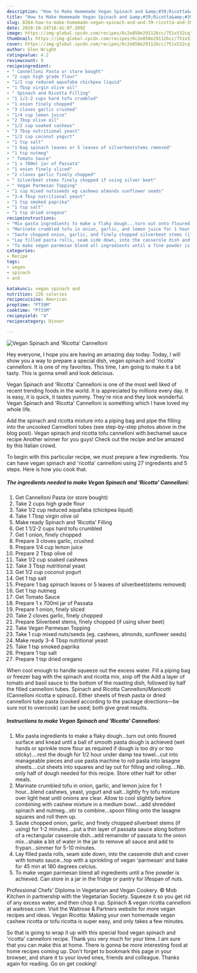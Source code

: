 ```yaml
---
description: "How to Make Homemade Vegan Spinach and &amp;#39;Ricotta&amp;#39; Cannelloni"
title: "How to Make Homemade Vegan Spinach and &amp;#39;Ricotta&amp;#39; Cannelloni"
slug: 8264-how-to-make-homemade-vegan-spinach-and-and-39-ricotta-and-39-cannelloni
date: 2020-10-24T16:41:07.209Z
image: https://img-global.cpcdn.com/recipes/6c2e850e291126cc/751x532cq70/vegan-spinach-and-ricotta-cannelloni-recipe-main-photo.jpg
thumbnail: https://img-global.cpcdn.com/recipes/6c2e850e291126cc/751x532cq70/vegan-spinach-and-ricotta-cannelloni-recipe-main-photo.jpg
cover: https://img-global.cpcdn.com/recipes/6c2e850e291126cc/751x532cq70/vegan-spinach-and-ricotta-cannelloni-recipe-main-photo.jpg
author: Glen Wright
ratingvalue: 4.2
reviewcount: 9
recipeingredient:
- " Cannelloni Pasta or store bought"
- "2 cups high grade flour"
- "1/2 cup reduced aquafaba chickpea liquid"
- "1 Tbsp virgin olive oil"
- " Spinach and Ricotta Filling"
- "1 1/2-2 cups hard tofu crumbled"
- "1 onion finely chopped"
- "3 cloves garlic crushed"
- "1/4 cup lemon juice"
- "2 Tbsp olive oil"
- "1/2 cup soaked cashews"
- "3 Tbsp nutritional yeast"
- "1/2 cup coconut yogurt"
- "1 tsp salt"
- "1 bag spinach leaves or 5 leaves of silverbeetstems removed"
- "1 tsp nutmeg"
- " Tomato Sauce"
- "1 x 700ml jar of Passata"
- "1 onion finely sliced"
- "2 cloves garlic finely chopped"
- " Silverbeet stems finely chopped if using silver beet"
- " Vegan Parmesan Topping"
- "1 cup mixed nutsseeds eg cashews almonds sunflower seeds"
- "3-4 Tbsp nutritional yeast"
- "1 tsp smoked paprika"
- "1 tsp salt"
- "1 tsp dried oregano"
recipeinstructions:
- "Mix pasta ingredients to make a flaky dough...turn out onto floured surface and knead until a ball of smooth pasta dough is achieved (wet hands or sprinkle more flour as required if dough is too dry or too sticky)....rest the dough for 1/2 hour under damp tea towel...cut into manageable pieces and use pasta machine to roll pasta into lasagne sheets....cut sheets into squares and lay out for filling and rolling....Nb. only half of dough needed for this recipe. Store other half for other meals."
- "Marinate crumbled tofu in onion, garlic, and lemon juice for 1 hour...blend cashews, yeast, yogurt and salt...lightly fry tofu mixture over light heat until onions are clear. Allow to cool slightly before combining with cashew mixture in a medium bowl....add shredded spinach and nutmeg...stir to combine...spoon filling onto the lasagne squares and roll them up."
- "Saute chopped onion, garlic, and finely chopped silverbeet stems (if using) for 1-2 minutes....put a thin layer of passata sauce along bottom of a rectangular casserole dish...add remainder of passata to the onion mix...shake a bit of water in the jar to remove all sauce and add to frypan...simmer for 5-10 minutes."
- "Lay filled pasta rolls, seam side down, into the casserole dish and cover with tomato sauce...top with a sprinkling of vegan &#39;parmesan&#39; and bake for 45 min at 180 degrees celcius."
- "To make vegan parmesan blend all ingredients until a fine powder is achieved. Can store in a jar in the fridge or pantry for lifespan of nuts."
categories:
- Recipe
tags:
- vegan
- spinach
- and

katakunci: vegan spinach and 
nutrition: 226 calories
recipecuisine: American
preptime: "PT39M"
cooktime: "PT33M"
recipeyield: "4"
recipecategory: Dinner

---
```



![Vegan Spinach and &#39;Ricotta&#39; Cannelloni](https://img-global.cpcdn.com/recipes/6c2e850e291126cc/751x532cq70/vegan-spinach-and-ricotta-cannelloni-recipe-main-photo.jpg)

Hey everyone, I hope you are having an amazing day today. Today, I will show you a way to prepare a special dish, vegan spinach and &#39;ricotta&#39; cannelloni. It is one of my favorites. This time, I am going to make it a bit tasty. This is gonna smell and look delicious.

Vegan Spinach and &#39;Ricotta&#39; Cannelloni is one of the most well liked of recent trending foods in the world. It is appreciated by millions every day. It is easy, it is quick, it tastes yummy. They're nice and they look wonderful. Vegan Spinach and &#39;Ricotta&#39; Cannelloni is something which I have loved my whole life.

Add the spinach and ricotta mixture into a piping bag and pipe the filling into the uncooked Cannelloni tubes (see step-by-step photos above in the blog post). Vegan spinach and ricotta tofu cannelloni with bechamel sauce recipe Another winner for you guys! Check out the recipe and be amazed by this Italian crowd.


To begin with this particular recipe, we must prepare a few ingredients. You can have vegan spinach and &#39;ricotta&#39; cannelloni using 27 ingredients and 5 steps. Here is how you cook that.

<!--inarticleads1-->

##### The ingredients needed to make Vegan Spinach and &#39;Ricotta&#39; Cannelloni:

1. Get  Cannelloni Pasta (or store bought)
1. Take 2 cups high grade flour
1. Take 1/2 cup reduced aquafaba (chickpea liquid)
1. Take 1 Tbsp virgin olive oil
1. Make ready  Spinach and &#39;Ricotta&#39; Filling
1. Get 1 1/2-2 cups hard tofu crumbled
1. Get 1 onion, finely chopped
1. Prepare 3 cloves garlic, crushed
1. Prepare 1/4 cup lemon juice
1. Prepare 2 Tbsp olive oil
1. Take 1/2 cup soaked cashews
1. Take 3 Tbsp nutritional yeast
1. Get 1/2 cup coconut yogurt
1. Get 1 tsp salt
1. Prepare 1 bag spinach leaves or 5 leaves of silverbeet(stems removed)
1. Get 1 tsp nutmeg
1. Get  Tomato Sauce
1. Prepare 1 x 700ml jar of Passata
1. Prepare 1 onion, finely sliced
1. Take 2 cloves garlic, finely chopped
1. Prepare  Silverbeet stems, finely chopped (if using silver beet)
1. Take  Vegan Parmesan Topping
1. Take 1 cup mixed nuts/seeds (eg. cashews, almonds, sunflower seeds)
1. Make ready 3-4 Tbsp nutritional yeast
1. Take 1 tsp smoked paprika
1. Prepare 1 tsp salt
1. Prepare 1 tsp dried oregano


When cool enough to handle squeeze out the excess water. Fill a piping bag or freezer bag with the spinach and ricotta mix, snip off the Add a layer of tomato and basil sauce to the bottom of the roasting dish, followed by half the filled cannelloni tubes. Spinach and Ricotta Cannelloni/Manicotti (Cannelloni ricotta e spinaci). Either sheets of fresh pasta or dried cannelloni tube pasta (cooked according to the package directions―be sure not to overcook) can be used; both give great results. 

<!--inarticleads2-->

##### Instructions to make Vegan Spinach and &#39;Ricotta&#39; Cannelloni:

1. Mix pasta ingredients to make a flaky dough...turn out onto floured surface and knead until a ball of smooth pasta dough is achieved (wet hands or sprinkle more flour as required if dough is too dry or too sticky)....rest the dough for 1/2 hour under damp tea towel...cut into manageable pieces and use pasta machine to roll pasta into lasagne sheets....cut sheets into squares and lay out for filling and rolling....Nb. only half of dough needed for this recipe. Store other half for other meals.
1. Marinate crumbled tofu in onion, garlic, and lemon juice for 1 hour...blend cashews, yeast, yogurt and salt...lightly fry tofu mixture over light heat until onions are clear. Allow to cool slightly before combining with cashew mixture in a medium bowl....add shredded spinach and nutmeg...stir to combine...spoon filling onto the lasagne squares and roll them up.
1. Saute chopped onion, garlic, and finely chopped silverbeet stems (if using) for 1-2 minutes....put a thin layer of passata sauce along bottom of a rectangular casserole dish...add remainder of passata to the onion mix...shake a bit of water in the jar to remove all sauce and add to frypan...simmer for 5-10 minutes.
1. Lay filled pasta rolls, seam side down, into the casserole dish and cover with tomato sauce...top with a sprinkling of vegan &#39;parmesan&#39; and bake for 45 min at 180 degrees celcius.
1. To make vegan parmesan blend all ingredients until a fine powder is achieved. Can store in a jar in the fridge or pantry for lifespan of nuts.


Professional Chefs&#39; Diploma in Vegetarian and Vegan Cookery. © Mob Kitchen in partnership with the Vegetarian Society. Squeeze it so you get rid of any excess water, and then chop it up. Spinach &amp; vegan ricotta cannelloni at waitrose.com. Visit the Waitrose &amp; Partners website for more vegan recipes and ideas. Vegan Ricotta: Making your own homemade vegan cashew ricotta or tofu ricotta is super easy, and only takes a few minutes. 

So that is going to wrap it up with this special food vegan spinach and &#39;ricotta&#39; cannelloni recipe. Thank you very much for your time. I am sure that you can make this at home. There is gonna be more interesting food at home recipes coming up. Don't forget to bookmark this page in your browser, and share it to your loved ones, friends and colleague. Thanks again for reading. Go on get cooking!
